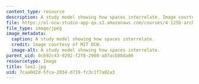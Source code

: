 ```yaml
---
content_type: resource
description: A study model showing how spaces interrelate. Image courtesy of MIT OCW.
file: https://ol-ocw-studio-app-qa.s3.amazonaws.com/courses/4-125b-architecture-studio-building-in-landscapes-fall-2005/7caa0d2d5fca2034d719fc3c1f7a02a3_lee2.jpg
file_type: image/jpeg
image_metadata:
  caption: A study model showing how spaces interrelate.
  credit: Image courtesy of MIT OCW.
  image-alt: A study model showing how spaces interrelate.
parent_uid: 0cb92c43-9292-f2f8-2908-a87acb88da86
resourcetype: Image
title: lee2.jpg
uid: 7caa0d2d-5fca-2034-d719-fc3c1f7a02a3
---
```

